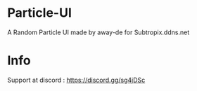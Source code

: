 # Particle-UI
A Random Particle UI made by away-de for Subtropix.ddns.net
# Info
Support at discord : https://discord.gg/sg4jDSc
